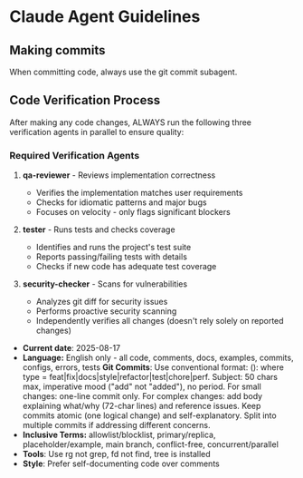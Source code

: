 # Claude Agent Guidelines

## Making commits

When committing code, always use the git commit subagent.

## Code Verification Process

After making any code changes, ALWAYS run the following three verification agents in parallel to ensure quality:

### Required Verification Agents

1. **qa-reviewer** - Reviews implementation correctness
   - Verifies the implementation matches user requirements
   - Checks for idiomatic patterns and major bugs
   - Focuses on velocity - only flags significant blockers

2. **tester** - Runs tests and checks coverage
   - Identifies and runs the project's test suite
   - Reports passing/failing tests with details
   - Checks if new code has adequate test coverage

3. **security-checker** - Scans for vulnerabilities
   - Analyzes git diff for security issues
   - Performs proactive security scanning
   - Independently verifies all changes (doesn't rely solely on reported changes)


- **Current date**: 2025-08-17
- **Language:** English only - all code, comments, docs, examples, commits, configs, errors, tests
**Git Commits**: Use conventional format: <type>(<scope>): <subject> where type = feat|fix|docs|style|refactor|test|chore|perf. Subject: 50 chars max, imperative mood ("add" not "added"), no period. For small changes: one-line commit only. For complex changes: add body explaining what/why (72-char lines) and reference issues. Keep commits atomic (one logical change) and self-explanatory. Split into multiple commits if addressing different concerns.
- **Inclusive Terms:** allowlist/blocklist, primary/replica, placeholder/example, main branch, conflict-free, concurrent/parallel
- **Tools**: Use rg not grep, fd not find, tree is installed
- **Style**: Prefer self-documenting code over comments

